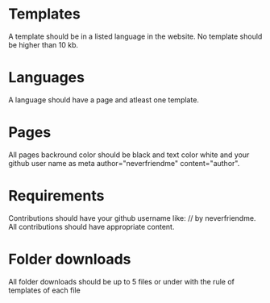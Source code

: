 # Templates
A template should be in a listed language in the website.
No template should be higher than 10 kb.
# Languages
A language should have a page and atleast one template.
# Pages
All pages backround color should be black and text color white and your github user name as meta author="neverfriendme" content="author".
# Requirements
Contributions should have your github username like:
// by neverfriendme. All contributions should have appropriate content.
# Folder downloads
All folder downloads should be up to 5 files or under with the rule of templates of each file
